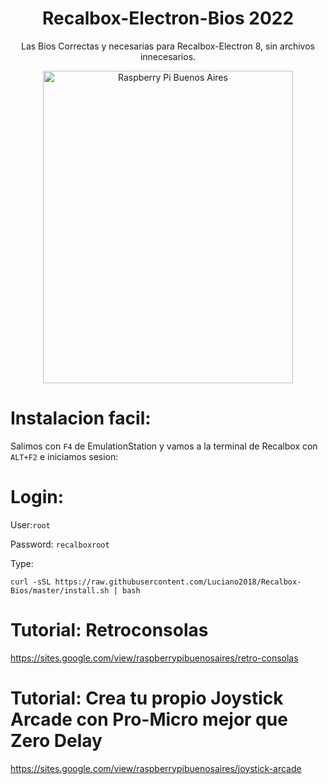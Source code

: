 #                                  <h1 align="center"> Recalbox-Electron-Bios 2022</h1>
<p align="center">
Las Bios Correctas y necesarias para Recalbox-Electron 8, sin archivos innecesarios.
</p>
<p align="center">
<img src="https://raw.githubusercontent.com/Luciano2018/RetroPieBios/master/logov3.png" alt="Raspberry Pi Buenos Aires" width="400" height="500">
</p>

# Instalacion facil:

Salimos con `F4` de EmulationStation y vamos a la terminal de Recalbox con `ALT+F2` e iniciamos sesion:

# Login:

User:`root`

Password: `recalboxroot`

Type:

```
curl -sSL https://raw.githubusercontent.com/Luciano2018/Recalbox-Bios/master/install.sh | bash
```
# Tutorial: Retroconsolas
https://sites.google.com/view/raspberrypibuenosaires/retro-consolas

# Tutorial: Crea tu propio Joystick Arcade con Pro-Micro mejor que Zero Delay
https://sites.google.com/view/raspberrypibuenosaires/joystick-arcade
